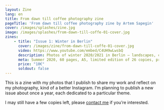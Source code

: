 ```yaml
---
layout: Zine
lang: en
title: From dawn till coffee photography zine
pageTitle: 'From dawn till coffee photography zine by Artem Sapegin'
cover: /images/splashes/zine.jpg
image: /images/splashes/from-dawn-till-coffe-01-cover.jpg
zines:
    - title: "Issue 1: Winter in Berlin"
      cover: /images/zine/from-dawn-till-coffe-01-cover.jpg
      video: https://www.youtube.com/embed/C4UH9wLwsbQ
      description: Photos of winter 2020/2021 in Berlin — landscapes, cityscapes, street.
      meta: Summer 2020, 60 pages, A5, limited edition of 26 copies, printed on 150 gsm  uncoated paper by <a href="https://mixam.co.uk/">Mixam</a>).
      price: "10€"
      soldout: false
---
```


This is a zine with my photos that I publish to share my work and reflect on my photography, kind of a better Instagram. I’m planning to publish a new issue about once a year, each dedicated to a particular theme.

I may still have a few copies left, please [contact me](artem@sapegin.ru) if you’re interested.
